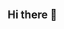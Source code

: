 ## Hi there 👋

<!--
EVM address: 0x4317C2A305857eD8A9Bc2Db3190083584C916bd2
Solana address: 3By6DatApC3nYhxMYAS2Rirkh1EcSLVHH47i4joqsAUH
-->
